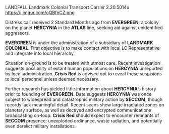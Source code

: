 LANDFALL
Landmark Colonial Transport Carrier
2.20.5014u
https://i.imgur.com/oQBfoCZ.png

Distress call received 2 Standard Months ago from **EVERGREEN**, a colony on the planet **HERCYNIA** in the **ATLAS** line, seeking aid against unidentified aggressors.

**EVERGREEN** is under the administration of a subsidiary of **LANDMARK COLONIAL**. First objective is to make contact with local LC Representative and integrate into local hierarchy.

Situation on-ground is to be treated with utmost care. Recent investigation suggests possibility of extant human populations on **HERCYNIA** unreported by local administration. **Crisis Red** is advised not to reveal these suspisions to local personnel unless deemed necessary.

Further research has yielded little information about **HERCYNIA**’s history prior to founding of **EVERGREEN**. Data suggests **HERCYNIA** was once subject to widespread and catastrophic military action by **SECCOM**, though records lack meaningful detail. Recent scans show large irradiated zones on planetary surface, as well as decayed and encrypted communications broadcasting on-loop. **Crisis Red** should expect to encounter remnants of **SECCOM** presence: unexploded ordinance, waste radiation, and potentially even derelict military installations.